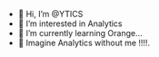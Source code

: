 - 👋 Hi, I’m @YTICS
- 👀 I’m interested in Analytics
- 🌱 I’m currently learning Orange...
- 💞️ Imagine Analytics without me !!!!.


<!---
YTICS/YTICS is a ✨ special ✨ repository because its `README.md` (this file) appears on your GitHub profile.
You can click the Preview link to take a look at your changes.
--->
